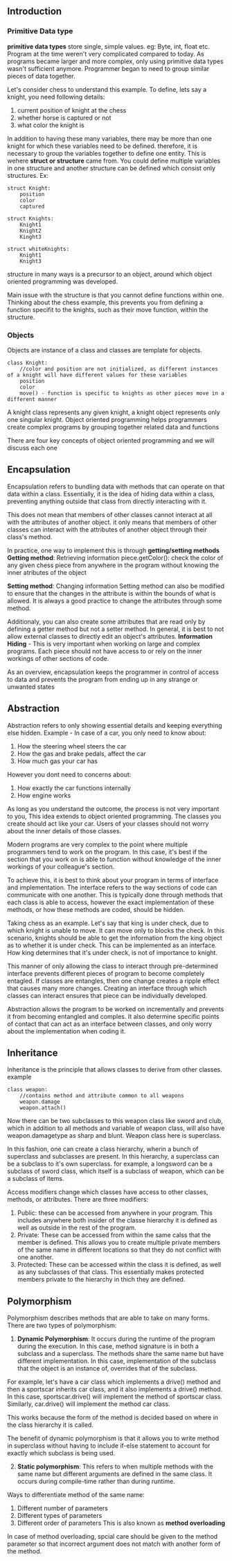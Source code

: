## Introduction

### Primitive Data type
**primitive data types** store single, simple values. eg: Byte, int, float etc. Program at the time weren't very complicated compared to today. As programs became larger and more complex, only using primitive data types wasn't sufficient anymore. Programmer began to need to group similar pieces of data together.

Let's consider chess to understand this example. To define, lets say a knight, you need following details:
1. current position of knight at the chess
2. whether horse is captured or not
3. what color the knight is

In addition to having these many variables, there may be more than one knight for which these variables need to be defined. therefore, it is necessary to group the variables together to define one entity. This is wehere **struct or structure** came from. You could define multiple variables in one structure and another structure can be defined which consist only structures. Ex:
```
struct Knight:
    position
    color
    captured

struct Knights:
    Knight1
    Knight2
    Kinght3

struct whiteKnights:
    Knight1
    Knight3
```
structure in many ways is a precursor to an object, around which object oriented programming was developed.

Main issue with the structure is that you cannot define functions within one. Thinking about the chess example, this prevents you from defining a function specifit to the knights, such as their move function, within the structure.

### Objects
Objects are instance of a class and classes are template for objects. 
```
class Knight:
    //color and position are not initialized, as different instances of a knight will have different values for these variables
    position
    color
    move() - function is specific to knights as other pieces move in a different manner
```
A knight class represents any given knight, a knight object represents only one singular knight.
Object oriented programming helps programmers create complex programs by grouping together related data and functions

There are four key concepts of object oriented programming and we will discuss each one

## Encapsulation
Encapsulation refers to bundling data with methods that can operate on that data within a class. Essentially, it is the idea of hiding data within a class, preventing anything outside that class from directly interacting with it.

This does not mean that members of other classes cannot interact at all with the attributes of another object. it only means that members of other classes can interact with the attributes of another object through their class's method.

In practice, one way to implement this is through **getting/setting methods**
**Getting method**: Retrieving information
piece.getColor(): check the color of any given chess piece from anywhere in the program without knowing the inner atributes of the object

**Setting method**: Changing information
Setting method can also be modified to ensure that the changes in the attribute is within the bounds of what is allowed. It is always a good practice to change the attributes through some method.

Additionaly, you can also create some attributes that are read only by defining a getter method but not a setter method. In general, it is best to not allow external classes to directly edit an object's attributes.
**Information Hiding** - This is very important when working on large and complex programs. Each piece should not have access to or rely on the inner workings of other sections of code.

As an overview, encapsulation keeps the programmer in control of access to data and prevents the program from ending up in any strange or unwanted states

## Abstraction
Abstraction refers to only showing essential details and keeping everything else hidden. Example - In case of a car, you only need to know about:
1. How the steering wheel steers the car
2. How the gas and brake pedals, affect the car
3. How much gas your car has

However you dont need to concerns about:
1. How exactly the car functions internally
2. How engine works

As long as you understand the outcome, the process is not very important to you, This idea extends to object oriented programming. The classes you create should act like your car. Users of your classes should not worry about the inner details of those classes.

Modern programs are very complex to the point where multiple programmers tend to work on the program. In this case, it's best if the section that you work on is able to function without knowledge of the inner workings of your colleague's section.

To achieve this, it is best to think about your program in terms of interface and implementation. The interface refers to the way sections of code can communicate with one another. This is typically done through methods that each class is able to access, however the exact implementation of these methods, or how these methods are coded, should be hidden.

Taking chess as an example. Let's say that king is under check, due to which knight is unable to move. It can move only to blocks the check. In this scenario, knights should be able to get the information from the king object as to whether it is under check. This can be implemented as an interface. How king determines that it's under check, is not of importance to knight.

This manner of only allowing the class to interact through pre-determined interface prevents different pieces of program to become completely entagled. If classes are entangles, then one change creates a ripple effect that causes many more changes. Creating an interface through which classes can interact ensures that piece can be individually developed.

Abstraction allows the program to be worked on incrementally and prevents it from becoming entangled and comples. It also determine specific points of contact that can act as an interface between classes, and only worry about the implementation when coding it.

## Inheritance
Inheritance is the principle that allows classes to derive from other classes. example
```
class weapon:
    //contains method and attribute common to all weapons
    weapon.damage
    weapon.attach()
```
Now there can be two subclasses to this weapon class like sword and club, which in addition to all methods and variable of weapon class, will also have weapon.damagetype as sharp and blunt. Weapon class here is superclass.

In this fashion, one can create a class hierarchy, wherin a bunch of superclass and subclasses are present. In this hierarchy, a superclass can be a subclass to it's own superclass. for example, a longsword can be a subclass of sword class, which itself is a subclass of weapon, which can be a subclass of items.

Access modifiers change which classes have access to other classes, methods, or attributes. There are three modifiers:
1. Public: these can be accessed from anywhere in your program. This includes anywhere both insider of the classe hierarchy it is defined as well as outside in the rest of the program. 
2. Private: These can be accessed from within the same calss that the member is defined. This allows you to create multiple private members of the same name in different locations so that they do not conflict with one another.
3. Protected: These can be accessed within the class it is defined, as well as any subclasses of that class. This essentially makes protected members private to the hierarchy in thich they are defined.

## Polymorphism
Polymorphism describes methods that are able to take on many forms. There are two types of polymorphism:

1. **Dynamic Polymorphism**: It occurs during the runtime of the program during the execution. In this case, method signature is in both a subclass and a superclass. The methods share the same name but have different implementation. 
In this case, implementation of the subclass that the object is an instance of, overrides that of the subclass.

For example, let's have a car class which implements a drive() method and then a sportscar inherits car class, and it also implements a drive() method. In this case, sportscar.drive() will implement the method of sportscar class. Similarly, car.drive() will implement the method car class.

This works because the form of the method is decided based on where in the class hierarchy it is called. 

The benefit of dynamic polymorphism is that it allows you to write method in superclass without having to include if-else statement to account for exactly which subclass is being used.

2. **Static polymorphism**: This refers to when multiple methods with the same name but different arguments are defined in the same class. It occurs during compile-time rather than during runtime.

Ways to differentiate method of the same name:
1. Different number of parameters
2. Different types of parameters
3. Different order of parameters
This is also known as **method overloading**

In case of method overloading, spcial care should be given to the method parameter so that incorrect argument does not match with another form of the method.   